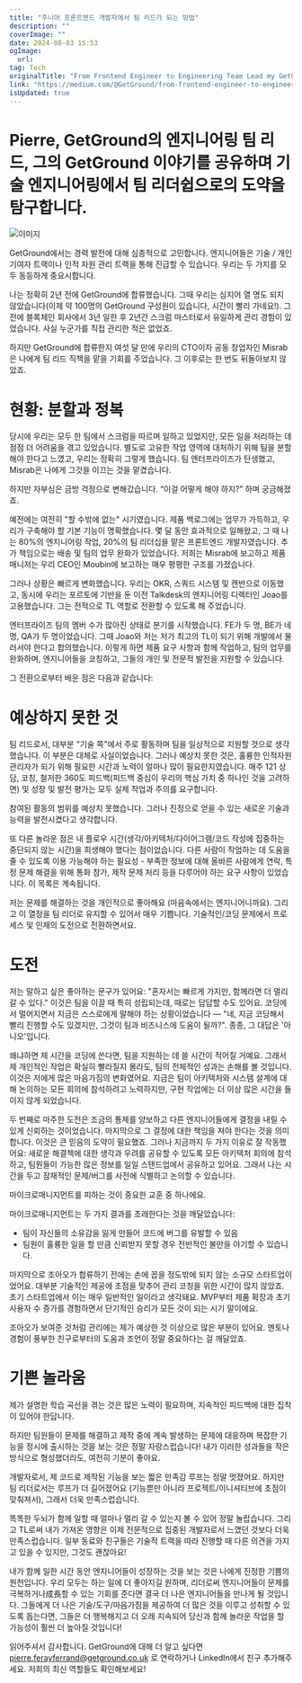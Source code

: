```yaml
---
title: "주니어 프론트엔드 개발자에서 팀 리드가 되는 방법"
description: ""
coverImage: ""
date: 2024-08-03 15:53
ogImage:
  url:
tag: Tech
originalTitle: "From Frontend Engineer to Engineering Team Lead my GetGround Journey so far"
link: "https://medium.com/@GetGround/from-frontend-engineer-to-engineering-team-lead-my-getground-journey-so-far-5e57c8cea34a"
isUpdated: true
---
```


# Pierre, GetGround의 엔지니어링 팀 리드, 그의 GetGround 이야기를 공유하며 기술 엔지니어링에서 팀 리더쉽으로의 도약을 탐구합니다.

![이미지](/assets/img/FromFrontendEngineertoEngineeringTeamLeadmyGetGroundJourneysofar_0.png)

GetGround에서는 경력 발전에 대해 심층적으로 고민합니다. 엔지니어들은 기술 / 개인 기여자 트랙이나 인적 자원 관리 트랙을 통해 진급할 수 있습니다. 우리는 두 가지를 모두 동등하게 중요시합니다.

나는 정확히 2년 전에 GetGround에 합류했습니다. 그때 우리는 심지어 열 명도 되지 않았습니다(이제 약 100명의 GetGround 구성원이 있습니다, 시간이 빨리 가네요!). 그 전에 블록체인 회사에서 3년 일한 후 2년간 스크럼 마스터로서 유일하게 관리 경험이 있었습니다. 사실 누군가를 직접 관리한 적은 없었죠.

<!-- seedividend - 사각형 -->

<ins class="adsbygoogle"
     style="display:block"
     data-ad-client="ca-pub-4877378276818686"
     data-ad-slot="1898504329"
     data-ad-format="auto"
     data-full-width-responsive="true"></ins>

<script>
     (adsbygoogle = window.adsbygoogle || []).push({});
</script>

하지만 GetGround에 합류한지 여섯 달 만에 우리의 CTO이자 공동 창업자인 Misrab은 나에게 팀 리드 직책을 맡을 기회를 주었습니다. 그 이후로는 한 번도 뒤돌아보지 않았죠.

# 현황: 분할과 정복

당시에 우리는 모두 한 팀에서 스크럼을 따르며 일하고 있었지만, 모든 일을 처리하는 데 점점 더 어려움을 겪고 있었습니다. 별도로 고유한 작업 영역에 대처하기 위해 팀을 분할해야 한다고 느꼈고, 우리는 정확히 그렇게 했습니다. 팀 엔터프라이즈가 탄생했고, Misrab은 나에게 그것을 이끄는 것을 맡겼습니다.

하지만 자부심은 금방 걱정으로 변해갔습니다. “이걸 어떻게 해야 하지?” 하며 궁금해졌죠.

<!-- seedividend - 사각형 -->

<ins class="adsbygoogle"
     style="display:block"
     data-ad-client="ca-pub-4877378276818686"
     data-ad-slot="1898504329"
     data-ad-format="auto"
     data-full-width-responsive="true"></ins>

<script>
     (adsbygoogle = window.adsbygoogle || []).push({});
</script>

예전에는 여전히 "할 수밖에 없는" 시기였습니다. 제품 백로그에는 업무가 가득하고, 우리가 구축해야 할 기본 기능이 명확했습니다. 몇 달 동안 효과적으로 일해왔고, 그 때 나는 80%의 엔지니어링 작업, 20%의 팀 리더십을 맡은 프론트엔드 개발자였습니다. 추가 책임으로는 배송 및 팀의 업무 완화가 있었습니다. 저희는 Misrab에 보고하고 제품 매니저는 우리 CEO인 Moubin에 보고하는 매우 평평한 구조를 가졌습니다.

그러나 상황은 빠르게 변화했습니다. 우리는 OKR, 스쿼드 시스템 및 캔반으로 이동했고, 동시에 우리는 포르토에 기반을 둔 이전 Talkdesk의 엔지니어링 디렉터인 Joao를 고용했습니다. 그는 전적으로 TL 역할로 전환할 수 있도록 해 주었습니다.

엔터프라이즈 팀의 멤버 수가 많아진 상태로 분기를 시작했습니다. FE가 두 명, BE가 네 명, QA가 두 명이었습니다. 그때 Joao와 저는 저가 최고의 TL이 되기 위해 개발에서 물러서야 한다고 합의했습니다. 이렇게 하면 제품 요구 사항과 함께 작업하고, 팀의 업무를 완화하며, 엔지니어들을 코칭하고, 그들의 개인 및 전문적 발전을 지원할 수 있습니다.

그 전환으로부터 배운 점은 다음과 같습니다:

<!-- seedividend - 사각형 -->

<ins class="adsbygoogle"
     style="display:block"
     data-ad-client="ca-pub-4877378276818686"
     data-ad-slot="1898504329"
     data-ad-format="auto"
     data-full-width-responsive="true"></ins>

<script>
     (adsbygoogle = window.adsbygoogle || []).push({});
</script>

# 예상하지 못한 것

팀 리드로서, 대부분 "기술 쪽"에서 주로 활동하며 팀을 일상적으로 지원할 것으로 생각했습니다. 이 부분은 대체로 사실이었습니다. 그러나 예상치 못한 것은, 훌륭한 인적자원 관리자가 되기 위해 필요한 시간과 노력이 얼마나 많이 필요한지였습니다. 매주 121 상담, 코칭, 철저한 360도 피드백(피드백 중심이 우리의 핵심 가치 중 하나인 것을 고려하면) 및 성장 및 발전 평가는 모두 실제 작업과 주의를 요구합니다.

참여된 활동의 범위를 예상치 못했습니다. 그러나 진정으로 얻을 수 있는 새로운 기술과 능력을 발전시켰다고 생각합니다.

또 다른 놀라운 점은 내 플로우 시간(생각/아키텍처/다이어그램/코드 작성에 집중하는 중단되지 않는 시간)을 희생해야 했다는 점이었습니다. 다른 사람이 작업하는 데 도움을 줄 수 있도록 이용 가능해야 하는 필요성 - 부족한 정보에 대해 올바른 사람에게 연락, 특정 문제 해결을 위해 통화 참가, 제작 문제 처리 등을 다루어야 하는 요구 사항이 있었습니다. 이 목록은 계속됩니다.

<!-- seedividend - 사각형 -->

<ins class="adsbygoogle"
     style="display:block"
     data-ad-client="ca-pub-4877378276818686"
     data-ad-slot="1898504329"
     data-ad-format="auto"
     data-full-width-responsive="true"></ins>

<script>
     (adsbygoogle = window.adsbygoogle || []).push({});
</script>

저는 문제를 해결하는 것을 개인적으로 좋아해요 (마음속에서는 엔지니어니까요). 그리고 이 열정을 팀 리더로 유지할 수 있어서 매우 기쁩니다. 기술적인/코딩 문제에서 프로세스 및 인재의 도전으로 전환하면서요.

# 도전

저는 말하고 싶은 좋아하는 문구가 있어요: "혼자서는 빠르게 가지만, 함께라면 더 멀리 갈 수 있다." 이것은 팀을 이끌 때 특히 성립되는데, 때로는 답답할 수도 있어요. 코딩에서 멀어지면서 지금은 스스로에게 말해야 하는 상황이었습니다 — "네, 지금 코딩해서 빨리 진행할 수도 있겠지만, 그것이 팀과 비즈니스에 도움이 될까?". 종종, 그 대답은 '아니오'입니다.

왜냐하면 제 시간을 코딩에 쓴다면, 팀을 지원하는 데 쓸 시간이 적어질 거예요. 그래서 제 개인적인 작업은 확실히 빨라질지 몰라도, 팀의 전체적인 성과는 손해를 볼 것입니다. 이것은 저에게 많은 마음가짐의 변화였어요. 지금은 팀이 아키텍처와 시스템 설계에 대해 논의하는 모든 회의에 참석하려고 노력하지만, 구현 작업에는 더 이상 많은 시간을 들이지 않게 되었습니다.

<!-- seedividend - 사각형 -->

<ins class="adsbygoogle"
     style="display:block"
     data-ad-client="ca-pub-4877378276818686"
     data-ad-slot="1898504329"
     data-ad-format="auto"
     data-full-width-responsive="true"></ins>

<script>
     (adsbygoogle = window.adsbygoogle || []).push({});
</script>

두 번째로 마주한 도전은 조금의 통제를 양보하고 다른 엔지니어들에게 결정을 내릴 수 있게 신뢰하는 것이었습니다. 마지막으로 그 결정에 대한 책임을 져야 한다는 것을 의미합니다. 이것은 큰 믿음의 도약이 필요했죠. 그러나 지금까지 두 가지 이유로 잘 작동했어요: 새로운 해결책에 대한 생각과 우려를 공유할 수 있도록 모든 아키텍처 회의에 참석하고, 팀원들이 가능한 많은 정보를 일일 스탠드업에서 공유하고 있어요. 그래서 나는 시간을 두고 잠재적인 문제/버그를 사전에 식별하고 논의할 수 있습니다.

마이크로매니지먼트를 피하는 것이 중요한 교훈 중 하나에요.

마이크로매니지먼트는 두 가지 결과를 초래한다는 것을 깨달았습니다:

- 팀이 자신들의 소유감을 잃게 만들어 코드에 버그를 유발할 수 있음
- 팀원이 훌륭한 일을 할 만큼 신뢰받지 못할 경우 전반적인 불만을 야기할 수 있습니다.

<!-- seedividend - 사각형 -->

<ins class="adsbygoogle"
     style="display:block"
     data-ad-client="ca-pub-4877378276818686"
     data-ad-slot="1898504329"
     data-ad-format="auto"
     data-full-width-responsive="true"></ins>

<script>
     (adsbygoogle = window.adsbygoogle || []).push({});
</script>

마지막으로 조아오가 합류하기 전에는 손에 꼽을 정도밖에 되지 않는 소규모 스타트업이었어요. 대부분 기술적인 제공에 초점을 맞추어 관리 코칭을 위한 시간이 많지 않았죠. 초기 스타트업에서 이는 매우 일반적인 일이라고 생각돼요. MVP부터 제품 확장과 초기 사용자 수 증가를 경험하면서 단기적인 승리가 모든 것이 되는 시기 말이에요.

조아오가 보여준 것처럼 관리에는 제가 예상한 것 이상으로 많은 부분이 있어요. 멘토나 경험이 풍부한 친구로부터의 도움과 조언이 정말 중요하다는 걸 깨달았죠.

# 기쁜 놀라움

제가 설명한 학습 곡선을 겪는 것은 많은 노력이 필요하며, 지속적인 피드백에 대한 집착이 있어야 한답니다.

<!-- seedividend - 사각형 -->

<ins class="adsbygoogle"
     style="display:block"
     data-ad-client="ca-pub-4877378276818686"
     data-ad-slot="1898504329"
     data-ad-format="auto"
     data-full-width-responsive="true"></ins>

<script>
     (adsbygoogle = window.adsbygoogle || []).push({});
</script>

하지만 팀원들이 문제를 해결하고 제작 중에 계속 발생하는 문제에 대응하며 복잡한 기능을 정시에 출시하는 것을 보는 것은 정말 자랑스럽습니다! 내가 이러한 성과들을 작은 방식으로 형성했더라도, 여전히 기분이 좋아요.

개발자로서, 제 코드로 제작된 기능을 보는 짧은 만족감 루프는 정말 멋졌어요. 하지만 팀 리더로서는 루프가 더 길어졌어요 (기능뿐만 아니라 프로젝트/이니셔티브에 초점이 맞춰져서), 그래서 더욱 만족스럽습니다.

똑똑한 두뇌가 함께 일할 때 얼마나 멀리 갈 수 있는지 볼 수 있어 정말 놀랍습니다. 그리고 TL로써 내가 가져온 영향은 이제 전문적으로 집중된 개발자로서 느꼈던 것보다 더욱 만족스럽습니다. 일부 동료와 친구들은 기술적 트랙을 따라 진행할 때 다른 의견을 가지고 있을 수 있지만, 그것도 괜찮아요!

내가 함께 일한 시간 동안 엔지니어들이 성장하는 것을 보는 것은 나에게 진정한 기쁨의 원천입니다. 우리 모두는 하는 일에 더 좋아지길 원하며, 리더로써 엔지니어들이 문제를 극복하거나成長할 수 있는 기회를 준다면 결국 더 나은 엔지니어들을 만나게 될 것입니다. 그들에게 더 나은 기술/도구/마음가짐을 제공하여 더 많은 것을 이루고 성취할 수 있도록 돕는다면, 그들은 더 행복해지고 더 오래 지속되어 당신과 함께 놀라운 작업을 할 가능성이 훨씬 더 높아질 것입니다!

<!-- seedividend - 사각형 -->

<ins class="adsbygoogle"
     style="display:block"
     data-ad-client="ca-pub-4877378276818686"
     data-ad-slot="1898504329"
     data-ad-format="auto"
     data-full-width-responsive="true"></ins>

<script>
     (adsbygoogle = window.adsbygoogle || []).push({});
</script>

읽어주셔서 감사합니다. GetGround에 대해 더 알고 싶다면 pierre.ferayferrand@getground.co.uk 로 연락하거나 LinkedIn에서 친구 추가해주세요. 저희의 최신 역할들도 확인해보세요!
